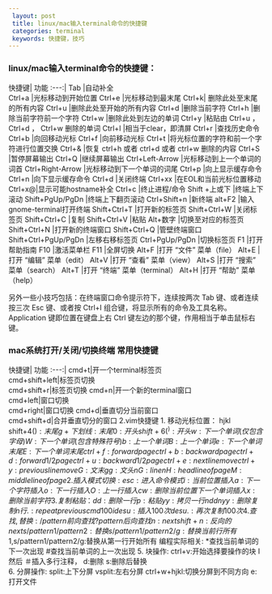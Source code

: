 ```yaml
---
 layout: post
 title: linux/mac输入terminal命令的快捷键
 categories: terminal
 keywords: 快捷键，技巧
---
```

### linux/mac输入terminal命令的快捷键：

快捷键| 功能
:---:|
Tab |自动补全   
Ctrl+a |光标移动到开始位置
Ctrl+e |光标移动到最末尾
Ctrl+k| 删除此处至末尾的所有内容
Ctrl+u |删除此处至开始的所有内容
Ctrl+d |删除当前字符
Ctrl+h |删除当前字符前一个字符
Ctrl+w |删除此处到左边的单词
Ctrl+y |粘贴由 Ctrl+u ， Ctrl+d ， Ctrl+w 删除的单词
Ctrl+l |相当于clear，即清屏
Ctrl+r |查找历史命令
Ctrl+b |向回移动光标
Ctrl+f |向前移动光标
Ctrl+t |将光标位置的字符和前一个字符进行位置交换
Ctrl+& |恢复 ctrl+h 或者 ctrl+d 或者 ctrl+w 删除的内容
Ctrl+S |暂停屏幕输出
Ctrl+Q |继续屏幕输出
Ctrl+Left-Arrow |光标移动到上一个单词的词首
Ctrl+Right-Arrow |光标移动到下一个单词的词尾
Ctrl+p |向上显示缓存命令
Ctrl+n |向下显示缓存命令
Ctrl+d |关闭终端
Ctrl+xx |在EOL和当前光标位置移动
Ctrl+x@|显示可能hostname补全
Ctrl+c |终止进程/命令
Shift +上或下 |终端上下滚动
Shift+PgUp/PgDn |终端上下翻页滚动
Ctrl+Shift+n |新终端
alt+F2 |输入gnome-terminal打开终端
Shift+Ctrl+T |打开新的标签页
Shift+Ctrl+W |关闭标签页
Shift+Ctrl+C |复制
Shift+Ctrl+V |粘贴
Alt+数字 |切换至对应的标签页
Shift+Ctrl+N |打开新的终端窗口
Shift+Ctrl+Q |管壁终端窗口
Shift+Ctrl+PgUp/PgDn |左移右移标签页
Ctrl+PgUp/PgDn |切换标签页
F1 |打开帮助指南
F10 |激活菜单栏
F11 |全屏切换
Alt+F |打开 “文件” 菜单（file）
Alt+E |打开 “编辑” 菜单（edit）
Alt+V |打开 “查看” 菜单（view）
Alt+S |打开 “搜索” 菜单（search）
Alt+T |打开 “终端” 菜单（terminal）
Alt+H |打开 “帮助” 菜单（help）

另外一些小技巧包括：在终端窗口命令提示符下，连续按两次 Tab 键、或者连续按三次 Esc 键、或者按 Ctrl+I 组合键，将显示所有的命令及工具名称。Application 键即位置在键盘上右 Ctrl 键左边的那个键，作用相当于单击鼠标右键。
### mac系统打开/关闭/切换终端 常用快捷键
快捷键| 功能
:---:|
      cmd+t|开一个terminal标签页    
      cmd+shift+left|标签页切换     
      cmd+shift+r|标签页切换
      cmd+n|开一个新的terminal窗口  
      cmd+left|窗口切换   
      cmd+right|窗口切换
      cmd+d|垂直切分当前窗口    
      cmd+shift+d|合并垂直切分的窗口
2.vim快捷键
      1. 移动光标位置：
          hjkl    
            shift+4($):末尾    
            g+下划线:末尾       0:开头   
            shift+6(^):开头            w:下一个单词(仅包含字母)     W:下一个单词(包含特殊符号)     b:上一个单词    B:上一个单词  e:下一个单词末尾  E:下一个单词末尾
            ctrl+f:forward  page    ctrl+b:backward page   ctrl+d:forward 1/2 page    ctrl+u:backward 1/2page    ctrl+e:next line move   ctrl+y:previous line move
            G:文末    gg:文头    nG:line n     H:head line of page   M:middle line of page    
      2. 插入模式切换:
            esc:进入命令模式      i:当前位置插入     a:下一个字符插入       o:下一行插入      O:上一行插入       cw:删除当前位置下一个单词插入       x:删除当前字符
      3. 复制粘贴：
             dd:删除一行  p:粘贴    yy:拷贝一行   ndd nyy:删除复制n行
             . : repeat previous cmd
             100idesu:插入100次desu  . :再次复制100次    
       4. 查找,替换:
             /pattern  前向查找    ?pattern 后向查找     n:next      shift+n:反向的next
             s/pattern1/pattern2:替换       s/pattern1/pattern2/g:替换当前行所有
             1,$s/pattern1/pattern2/g:替换从第一行开始所有
             编程实际相关:  *查找当前单词的下一次出现  #查找当前单词的上一次出现
      5. 块操作:
             ctrl+v:开始选择要操作的块
             I 然后   ＃插入多行注释，
             d:删除   s:删除后替换  
      6. 分屏操作:
            split:上下分屏    vsplit:左右分屏
            ctrl+w+hjkl:切换分屏到不同方向
            e:打开文件
